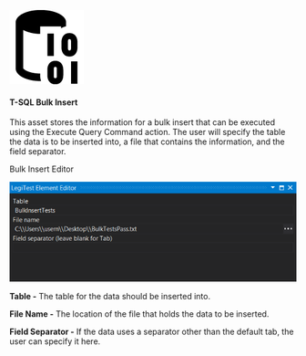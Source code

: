 ﻿![](images/TSQLBulkInsert.png)

#### T-SQL Bulk Insert



This asset stores the information for a bulk insert that can be executed using the Execute Query Command action. The user will specify the table the data is to be inserted into, a file that contains the information, and the field separator.



Bulk Insert Editor

![](images/TSQLBulkInsertEditor.png)





**Table -** The table for the data should be inserted into.



**File Name -** The location of the file that holds the data to be inserted.



**Field Separator -** If the data uses a separator other than the default tab, the user can specify it here.